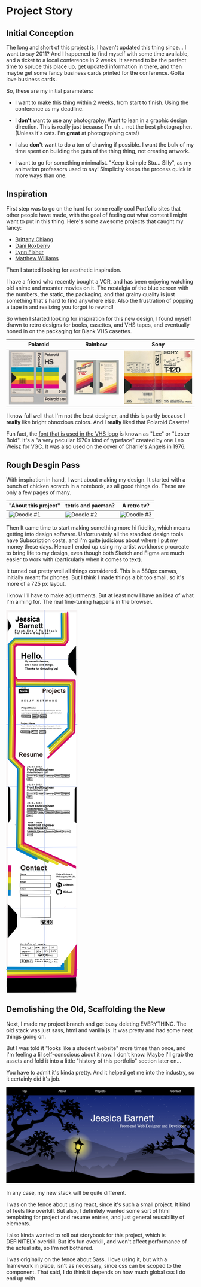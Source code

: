 # Project Story

## Initial Conception

The long and short of this project is, I haven't updated this thing since... I want to say 2011? And I happened to find myself with some time available,  and a ticket to a local conference in 2 weeks.  It seemed to be the perfect time to spruce this place up, get updated information in there, and then maybe get some fancy business cards printed for the conference.  Gotta love business cards.

So, these are my initial parameters:

- I want to make this thing within 2 weeks, from start to finish.  Using the conference as my deadline.

- I **don't** want to use any photography.  Want to lean in a graphic design direction.  This is really just because I'm uh... not the best photographer.  (Unless it's cats.  I'm **great** at photographing cats!)

- I also **don't** want to do a ton of drawing if possible.  I want the bulk of my time spent on building the guts of the thing thing, not creating artwork.

- I want to go for something minimalist.  "Keep it simple Stu... Silly", as my animation professors used to say!  Simplicity keeps the process quick in more ways than one.


## Inspiration

First step was to go on the hunt for some really cool Portfolio sites that other people have made, with the goal of feeling out what content I might want to put in this thing.  Here's some awesome projects that caught my fancy:

- [Brittany Chiang](https://brittanychiang.com/)
- [Dani Roxberry](https://droxey.com/#/portfolio)
- [Lynn Fisher](https://lynnandtonic.com/about/)
- [Matthew Williams](http://findmatthew.com/)

Then I started looking for aesthetic inspiration.

I have a friend who recently bought a VCR, and has been enjoying watching old anime and mosnter movies on it.  The nostalgia of the blue screen with the numbers, the static, the packaging, and that grainy quality is just something that's hard to find anywhere else.  Also the frustration of popping a tape in and realizing you forgot to rewind!

So when I started looking for inspiration for this new design, I found myself drawn to retro designs for books, casettes, and VHS tapes, and eventually honed in on the packaging for Blank VHS casettes.

| Polaroid      | Rainbow      |  Sony      |
| ------------- | ------------- | ------------- |
| ![Polaroid Blank VHS](/documentation/inspiration/polaroid-vhs.jpg) | ![Rainbow Blank VHS](/documentation/inspiration/rainbow-vhs.jpg) | ![Sony Blank VHS](/documentation/inspiration/sony-vhs.jpg) |

I know full well that I'm not the best designer, and this is partly because I **really** like bright obnoxious colors.  And I **really** liked that Polaroid Casette!

Fun fact, the [font that is used in the VHS logo](https://fontsinuse.com/uses/3650/vhs-logo) is known as "Lee" or "Lester Bold".  It's a "a very peculiar 1970s kind of typeface" created by one Leo Weisz for VGC. It was also used on the cover of Charlie's Angels in 1976.


## Rough Desgin Pass

With inspiration in hand, I went about making my design.  It started with a bunch of chicken scratch in a notebook, as all good things do.  These are only a few pages of many.

| "About this project"   | tetris and pacman?      |  A retro tv?      |
| ------------- | ------------- | ------------- |
| ![Doodle #1](/documentation/sketches/doodle-1.jpg) | ![Doodle #2](/documentation/sketches/doodle-2.jpg) | ![Doodle #3](/documentation/sketches/doodle-3.jpg) |

Then It came time to start making something more hi fidelity, which means getting into design software.  Unfortunately all the standard design tools have Subscription costs, and I'm quite judicious about where I put my money these days.  Hence I ended up using my artist workhorse procreate to bring life to my design, even though both Sketch and Figma are much easier to work with (particularly when it comes to text).

It turned out pretty well all things considered. This is a 580px canvas, initially meant for phones.  But I think I made things a bit too small, so it's more of a 725 px layout.

I know I'll have to make adjustments.  But at least now I have an idea of what I'm aiming for.  The real fine-tuning happens in the browser.

![Initial Design](/documentation/initial_design.png)


## Demolishing the Old, Scaffolding the New

Next, I made my project branch and got busy deleting EVERYTHING.  The old stack was just sass, html and vanilla js.  It was pretty and had some neat things going on.

But I was told it "looks like a student website" more times than once, and I'm feeling a lil self-conscious about it now.  I don't know.  Maybe I'll grab the assets and fold it into a little "history of this portfolio" section later on...

You have to admit it's kinda pretty.  And it helped get me into the industry, so it certainly did it's job.

![Old Home Page](/documentation/old_home_page.png)

In any case, my new stack will be quite different.

I was on the fence about using react, since it's such a small project.  It kind of feels like overkill.  But also, I definitely wanted some sort of html templating for project and resume entries, and just general reusability of elements.

I also kinda wanted to roll out storybook for this project, which is DEFINITELY overkill.  But it's fun overkill, and won't affect performance of the actual site, so I'm not bothered.

I was originally on the fence about Sass.  I love using it, but with a framework in place, isn't as necessary, since css can be scoped to the component.  That said, I do think it depends on how much global css I do end up with.